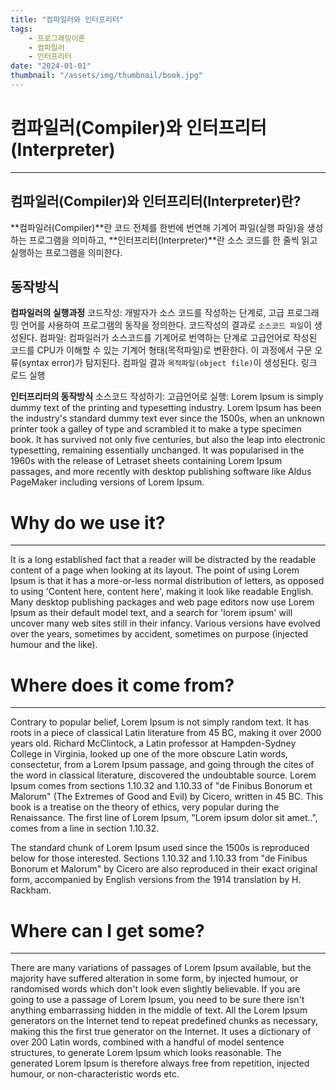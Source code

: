 ```yaml
---
title: "컴파일러와 인터프리터"
tags:
    - 프로그래밍이론
    - 컴파일러
    - 인터프리터
date: "2024-01-01"
thumbnail: "/assets/img/thumbnail/book.jpg"
---
```


# 컴파일러(Compiler)와 인터프리터(Interpreter)
---
## 컴파일러(Compiler)와 인터프리터(Interpreter)란?
<div class="bg-grey">
**컴파일러(Compiler)**란 코드 전체를 한번에 번연해 기계어 파일(실행 파일)을 생성하는 프로그램을 의미하고, **인터프리터(Interpreter)**란 소스 코드를 한 줄씩 읽고 실행하는 프로그램을 의미한다.
</div>

## 동작방식
**컴파일러의 실행과정** 
코드작성: 개발자가 소스 코드를 작성하는 단계로, 고급 프로그래밍 언어를 사용하여 프로그램의 동작을 정의한다. 코드작성의 결과로 `소스코드 파일`이 생성된다.
컴파일: 컴파일러가 소스코드를 기계어로 번역하는 단계로 고급언어로 작성된 코드를 CPU가 이해할 수 있는 기계어 형태(목적파일)로 변환한다. 이 과정에서 구문 오류(syntax error)가 탐지된다. 컴파일 결과 `목적파일(object file)`이 생성된다.
링크
로드
실행

**인터프리터의 동작방식**
소스코드 작성하기: 고급언어로
실행: 
Lorem Ipsum is simply dummy text of the printing and typesetting industry. Lorem Ipsum has been the industry's standard dummy text ever since the 1500s, when an unknown printer took a galley of type and scrambled it to make a type specimen book. It has survived not only five centuries, but also the leap into electronic typesetting, remaining essentially unchanged. It was popularised in the 1960s with the release of Letraset sheets containing Lorem Ipsum passages, and more recently with desktop publishing software like Aldus PageMaker including versions of Lorem Ipsum.

# Why do we use it?
---
It is a long established fact that a reader will be distracted by the readable content of a page when looking at its layout. The point of using Lorem Ipsum is that it has a more-or-less normal distribution of letters, as opposed to using 'Content here, content here', making it look like readable English. Many desktop publishing packages and web page editors now use Lorem Ipsum as their default model text, and a search for 'lorem ipsum' will uncover many web sites still in their infancy. Various versions have evolved over the years, sometimes by accident, sometimes on purpose (injected humour and the like).

# Where does it come from?
---
Contrary to popular belief, Lorem Ipsum is not simply random text. It has roots in a piece of classical Latin literature from 45 BC, making it over 2000 years old. Richard McClintock, a Latin professor at Hampden-Sydney College in Virginia, looked up one of the more obscure Latin words, consectetur, from a Lorem Ipsum passage, and going through the cites of the word in classical literature, discovered the undoubtable source. Lorem Ipsum comes from sections 1.10.32 and 1.10.33 of "de Finibus Bonorum et Malorum" (The Extremes of Good and Evil) by Cicero, written in 45 BC. This book is a treatise on the theory of ethics, very popular during the Renaissance. The first line of Lorem Ipsum, "Lorem ipsum dolor sit amet..", comes from a line in section 1.10.32.

The standard chunk of Lorem Ipsum used since the 1500s is reproduced below for those interested. Sections 1.10.32 and 1.10.33 from "de Finibus Bonorum et Malorum" by Cicero are also reproduced in their exact original form, accompanied by English versions from the 1914 translation by H. Rackham.

# Where can I get some?
---
There are many variations of passages of Lorem Ipsum available, but the majority have suffered alteration in some form, by injected humour, or randomised words which don't look even slightly believable. If you are going to use a passage of Lorem Ipsum, you need to be sure there isn't anything embarrassing hidden in the middle of text. All the Lorem Ipsum generators on the Internet tend to repeat predefined chunks as necessary, making this the first true generator on the Internet. It uses a dictionary of over 200 Latin words, combined with a handful of model sentence structures, to generate Lorem Ipsum which looks reasonable. The generated Lorem Ipsum is therefore always free from repetition, injected humour, or non-characteristic words etc.